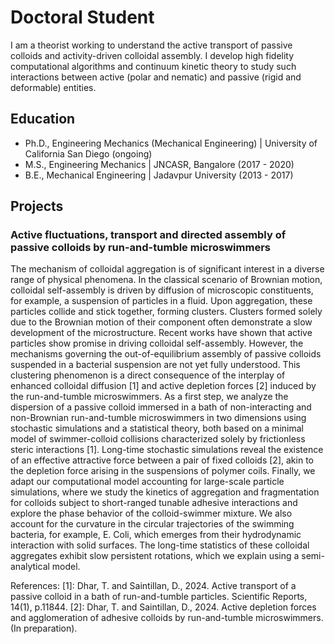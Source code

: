 # Doctoral Student

I am a theorist working to understand the active transport of passive colloids and activity-driven colloidal assembly. I develop high fidelity computational algorithms and continuum kinetic theory to study such interactions between active (polar and nematic) and passive (rigid and deformable) entities.



## Education
- Ph.D., Engineering Mechanics (Mechanical Engineering) | University of California San Diego (ongoing)								       		
- M.S., Engineering Mechanics	| JNCASR, Bangalore (2017 - 2020)	 			        		
- B.E., Mechanical Engineering | Jadavpur University (2013 - 2017)


## Projects

### Active fluctuations, transport and directed assembly of passive colloids by run-and-tumble microswimmers

The mechanism of colloidal aggregation is of significant interest in a diverse range of physical phenomena. In the classical scenario of Brownian motion, colloidal self-assembly is driven by diffusion of microscopic constituents, for example, a suspension of particles in a fluid. Upon aggregation, these particles collide and stick together, forming clusters. Clusters formed solely due to the Brownian motion of their component often demonstrate a slow development of the microstructure. Recent works have shown that active particles show promise in driving colloidal self-assembly. However, the mechanisms governing the out-of-equilibrium assembly of passive colloids suspended in a bacterial suspension are not yet fully understood. This clustering phenomenon is a direct consequence of the interplay of enhanced colloidal diffusion [1] and active depletion forces [2] induced by the run-and-tumble microswimmers. As a first step, we analyze the dispersion of a passive colloid immersed in a bath of non-interacting and non-Brownian run-and-tumble microswimmers in two dimensions using stochastic simulations and a statistical theory, both based on a minimal model of swimmer-colloid collisions characterized solely by frictionless steric interactions [1]. Long-time stochastic simulations reveal the existence of an effective attractive force between a pair of fixed colloids [2], akin to the depletion force arising in the suspensions of polymer coils. Finally, we adapt our computational model accounting for large-scale particle simulations, where we study the kinetics of aggregation and fragmentation for colloids subject to short-ranged tunable adhesive interactions and explore the phase behavior of the colloid-swimmer mixture. We also account for the curvature in the circular trajectories of the swimming bacteria, for example, E. Coli, which emerges from their hydrodynamic interaction with solid surfaces. The long-time statistics of these colloidal aggregates exhibit slow persistent rotations, which we explain using a semi-analytical model.

References:
[1]: Dhar, T. and Saintillan, D., 2024. Active transport of a passive colloid in a bath of run-and-tumble particles. Scientific Reports, 14(1), p.11844.
[2]: Dhar, T. and Saintillan, D., 2024. Active depletion forces and agglomeration of adhesive colloids by run-and-tumble microswimmers. (In preparation).

